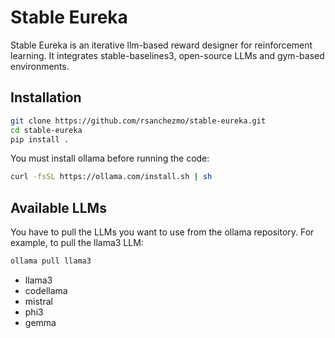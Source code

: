 # Stable Eureka
Stable Eureka is an iterative llm-based reward designer for reinforcement learning. It integrates
stable-baselines3, open-source LLMs and gym-based environments. 


## Installation

```bash
git clone https://github.com/rsanchezmo/stable-eureka.git
cd stable-eureka
pip install .
```

You must install ollama before running the code:
```bash
curl -fsSL https://ollama.com/install.sh | sh
```

## Available LLMs
You have to pull the LLMs you want to use from the ollama repository. For example, to pull the llama3 LLM:
```bash
ollama pull llama3
```

- llama3
- codellama
- mistral
- phi3
- gemma
